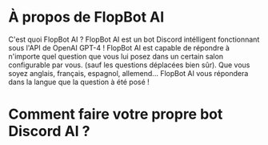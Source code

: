 # À propos de FlopBot AI

C'est quoi FlopBot AI ? FlopBot AI est un bot Discord intélligent fonctionnant sous l'API de OpenAI GPT-4 ! FlopBot AI est capable de répondre à n'importe quel question que vous lui posez dans un certain salon configurable par vous. (sauf les questions déplacées bien sûr).
Que vous soyez anglais, français, espagnol, allemend... FlopBot AI vous répondera dans la langue que la question à été posé !

# Comment faire votre propre bot Discord AI ? 
